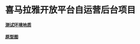 # 喜马拉雅开放平台自运营后台项目

#### [测试环境地质](http://cms.test.9nali.com/openapi-content-admin-app/main-listen)

#### [原型图](http://www.pmdaniu.com/cloud/26177/56579690b0f6c3506de54723be23dc5d-36497/start.html#g=1&p=%E7%B3%BB%E7%BB%9F%E5%86%85%E5%AE%B9%E6%9E%B6%E6%9E%84)
